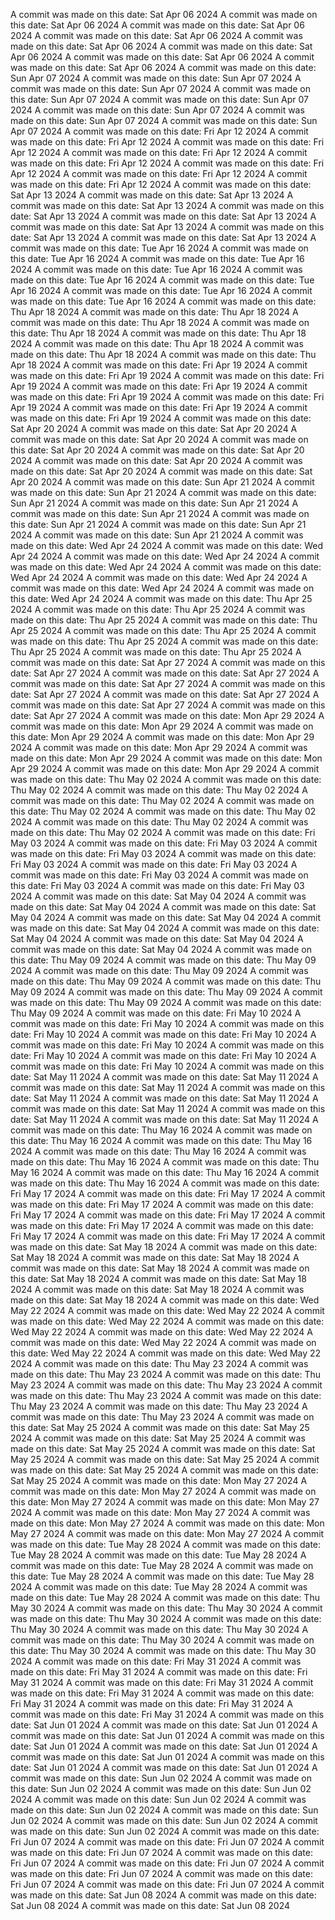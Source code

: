 A commit was made on this date: Sat Apr 06 2024
A commit was made on this date: Sat Apr 06 2024
A commit was made on this date: Sat Apr 06 2024
A commit was made on this date: Sat Apr 06 2024
A commit was made on this date: Sat Apr 06 2024
A commit was made on this date: Sat Apr 06 2024
A commit was made on this date: Sat Apr 06 2024
A commit was made on this date: Sat Apr 06 2024
A commit was made on this date: Sun Apr 07 2024
A commit was made on this date: Sun Apr 07 2024
A commit was made on this date: Sun Apr 07 2024
A commit was made on this date: Sun Apr 07 2024
A commit was made on this date: Sun Apr 07 2024
A commit was made on this date: Sun Apr 07 2024
A commit was made on this date: Sun Apr 07 2024
A commit was made on this date: Sun Apr 07 2024
A commit was made on this date: Fri Apr 12 2024
A commit was made on this date: Fri Apr 12 2024
A commit was made on this date: Fri Apr 12 2024
A commit was made on this date: Fri Apr 12 2024
A commit was made on this date: Fri Apr 12 2024
A commit was made on this date: Fri Apr 12 2024
A commit was made on this date: Fri Apr 12 2024
A commit was made on this date: Fri Apr 12 2024
A commit was made on this date: Sat Apr 13 2024
A commit was made on this date: Sat Apr 13 2024
A commit was made on this date: Sat Apr 13 2024
A commit was made on this date: Sat Apr 13 2024
A commit was made on this date: Sat Apr 13 2024
A commit was made on this date: Sat Apr 13 2024
A commit was made on this date: Sat Apr 13 2024
A commit was made on this date: Sat Apr 13 2024
A commit was made on this date: Tue Apr 16 2024
A commit was made on this date: Tue Apr 16 2024
A commit was made on this date: Tue Apr 16 2024
A commit was made on this date: Tue Apr 16 2024
A commit was made on this date: Tue Apr 16 2024
A commit was made on this date: Tue Apr 16 2024
A commit was made on this date: Tue Apr 16 2024
A commit was made on this date: Tue Apr 16 2024
A commit was made on this date: Thu Apr 18 2024
A commit was made on this date: Thu Apr 18 2024
A commit was made on this date: Thu Apr 18 2024
A commit was made on this date: Thu Apr 18 2024
A commit was made on this date: Thu Apr 18 2024
A commit was made on this date: Thu Apr 18 2024
A commit was made on this date: Thu Apr 18 2024
A commit was made on this date: Thu Apr 18 2024
A commit was made on this date: Fri Apr 19 2024
A commit was made on this date: Fri Apr 19 2024
A commit was made on this date: Fri Apr 19 2024
A commit was made on this date: Fri Apr 19 2024
A commit was made on this date: Fri Apr 19 2024
A commit was made on this date: Fri Apr 19 2024
A commit was made on this date: Fri Apr 19 2024
A commit was made on this date: Fri Apr 19 2024
A commit was made on this date: Sat Apr 20 2024
A commit was made on this date: Sat Apr 20 2024
A commit was made on this date: Sat Apr 20 2024
A commit was made on this date: Sat Apr 20 2024
A commit was made on this date: Sat Apr 20 2024
A commit was made on this date: Sat Apr 20 2024
A commit was made on this date: Sat Apr 20 2024
A commit was made on this date: Sat Apr 20 2024
A commit was made on this date: Sun Apr 21 2024
A commit was made on this date: Sun Apr 21 2024
A commit was made on this date: Sun Apr 21 2024
A commit was made on this date: Sun Apr 21 2024
A commit was made on this date: Sun Apr 21 2024
A commit was made on this date: Sun Apr 21 2024
A commit was made on this date: Sun Apr 21 2024
A commit was made on this date: Sun Apr 21 2024
A commit was made on this date: Wed Apr 24 2024
A commit was made on this date: Wed Apr 24 2024
A commit was made on this date: Wed Apr 24 2024
A commit was made on this date: Wed Apr 24 2024
A commit was made on this date: Wed Apr 24 2024
A commit was made on this date: Wed Apr 24 2024
A commit was made on this date: Wed Apr 24 2024
A commit was made on this date: Wed Apr 24 2024
A commit was made on this date: Thu Apr 25 2024
A commit was made on this date: Thu Apr 25 2024
A commit was made on this date: Thu Apr 25 2024
A commit was made on this date: Thu Apr 25 2024
A commit was made on this date: Thu Apr 25 2024
A commit was made on this date: Thu Apr 25 2024
A commit was made on this date: Thu Apr 25 2024
A commit was made on this date: Thu Apr 25 2024
A commit was made on this date: Sat Apr 27 2024
A commit was made on this date: Sat Apr 27 2024
A commit was made on this date: Sat Apr 27 2024
A commit was made on this date: Sat Apr 27 2024
A commit was made on this date: Sat Apr 27 2024
A commit was made on this date: Sat Apr 27 2024
A commit was made on this date: Sat Apr 27 2024
A commit was made on this date: Sat Apr 27 2024
A commit was made on this date: Mon Apr 29 2024
A commit was made on this date: Mon Apr 29 2024
A commit was made on this date: Mon Apr 29 2024
A commit was made on this date: Mon Apr 29 2024
A commit was made on this date: Mon Apr 29 2024
A commit was made on this date: Mon Apr 29 2024
A commit was made on this date: Mon Apr 29 2024
A commit was made on this date: Mon Apr 29 2024
A commit was made on this date: Thu May 02 2024
A commit was made on this date: Thu May 02 2024
A commit was made on this date: Thu May 02 2024
A commit was made on this date: Thu May 02 2024
A commit was made on this date: Thu May 02 2024
A commit was made on this date: Thu May 02 2024
A commit was made on this date: Thu May 02 2024
A commit was made on this date: Thu May 02 2024
A commit was made on this date: Fri May 03 2024
A commit was made on this date: Fri May 03 2024
A commit was made on this date: Fri May 03 2024
A commit was made on this date: Fri May 03 2024
A commit was made on this date: Fri May 03 2024
A commit was made on this date: Fri May 03 2024
A commit was made on this date: Fri May 03 2024
A commit was made on this date: Fri May 03 2024
A commit was made on this date: Sat May 04 2024
A commit was made on this date: Sat May 04 2024
A commit was made on this date: Sat May 04 2024
A commit was made on this date: Sat May 04 2024
A commit was made on this date: Sat May 04 2024
A commit was made on this date: Sat May 04 2024
A commit was made on this date: Sat May 04 2024
A commit was made on this date: Sat May 04 2024
A commit was made on this date: Thu May 09 2024
A commit was made on this date: Thu May 09 2024
A commit was made on this date: Thu May 09 2024
A commit was made on this date: Thu May 09 2024
A commit was made on this date: Thu May 09 2024
A commit was made on this date: Thu May 09 2024
A commit was made on this date: Thu May 09 2024
A commit was made on this date: Thu May 09 2024
A commit was made on this date: Fri May 10 2024
A commit was made on this date: Fri May 10 2024
A commit was made on this date: Fri May 10 2024
A commit was made on this date: Fri May 10 2024
A commit was made on this date: Fri May 10 2024
A commit was made on this date: Fri May 10 2024
A commit was made on this date: Fri May 10 2024
A commit was made on this date: Fri May 10 2024
A commit was made on this date: Sat May 11 2024
A commit was made on this date: Sat May 11 2024
A commit was made on this date: Sat May 11 2024
A commit was made on this date: Sat May 11 2024
A commit was made on this date: Sat May 11 2024
A commit was made on this date: Sat May 11 2024
A commit was made on this date: Sat May 11 2024
A commit was made on this date: Sat May 11 2024
A commit was made on this date: Thu May 16 2024
A commit was made on this date: Thu May 16 2024
A commit was made on this date: Thu May 16 2024
A commit was made on this date: Thu May 16 2024
A commit was made on this date: Thu May 16 2024
A commit was made on this date: Thu May 16 2024
A commit was made on this date: Thu May 16 2024
A commit was made on this date: Thu May 16 2024
A commit was made on this date: Fri May 17 2024
A commit was made on this date: Fri May 17 2024
A commit was made on this date: Fri May 17 2024
A commit was made on this date: Fri May 17 2024
A commit was made on this date: Fri May 17 2024
A commit was made on this date: Fri May 17 2024
A commit was made on this date: Fri May 17 2024
A commit was made on this date: Fri May 17 2024
A commit was made on this date: Sat May 18 2024
A commit was made on this date: Sat May 18 2024
A commit was made on this date: Sat May 18 2024
A commit was made on this date: Sat May 18 2024
A commit was made on this date: Sat May 18 2024
A commit was made on this date: Sat May 18 2024
A commit was made on this date: Sat May 18 2024
A commit was made on this date: Sat May 18 2024
A commit was made on this date: Wed May 22 2024
A commit was made on this date: Wed May 22 2024
A commit was made on this date: Wed May 22 2024
A commit was made on this date: Wed May 22 2024
A commit was made on this date: Wed May 22 2024
A commit was made on this date: Wed May 22 2024
A commit was made on this date: Wed May 22 2024
A commit was made on this date: Wed May 22 2024
A commit was made on this date: Thu May 23 2024
A commit was made on this date: Thu May 23 2024
A commit was made on this date: Thu May 23 2024
A commit was made on this date: Thu May 23 2024
A commit was made on this date: Thu May 23 2024
A commit was made on this date: Thu May 23 2024
A commit was made on this date: Thu May 23 2024
A commit was made on this date: Thu May 23 2024
A commit was made on this date: Sat May 25 2024
A commit was made on this date: Sat May 25 2024
A commit was made on this date: Sat May 25 2024
A commit was made on this date: Sat May 25 2024
A commit was made on this date: Sat May 25 2024
A commit was made on this date: Sat May 25 2024
A commit was made on this date: Sat May 25 2024
A commit was made on this date: Sat May 25 2024
A commit was made on this date: Mon May 27 2024
A commit was made on this date: Mon May 27 2024
A commit was made on this date: Mon May 27 2024
A commit was made on this date: Mon May 27 2024
A commit was made on this date: Mon May 27 2024
A commit was made on this date: Mon May 27 2024
A commit was made on this date: Mon May 27 2024
A commit was made on this date: Mon May 27 2024
A commit was made on this date: Tue May 28 2024
A commit was made on this date: Tue May 28 2024
A commit was made on this date: Tue May 28 2024
A commit was made on this date: Tue May 28 2024
A commit was made on this date: Tue May 28 2024
A commit was made on this date: Tue May 28 2024
A commit was made on this date: Tue May 28 2024
A commit was made on this date: Tue May 28 2024
A commit was made on this date: Thu May 30 2024
A commit was made on this date: Thu May 30 2024
A commit was made on this date: Thu May 30 2024
A commit was made on this date: Thu May 30 2024
A commit was made on this date: Thu May 30 2024
A commit was made on this date: Thu May 30 2024
A commit was made on this date: Thu May 30 2024
A commit was made on this date: Thu May 30 2024
A commit was made on this date: Fri May 31 2024
A commit was made on this date: Fri May 31 2024
A commit was made on this date: Fri May 31 2024
A commit was made on this date: Fri May 31 2024
A commit was made on this date: Fri May 31 2024
A commit was made on this date: Fri May 31 2024
A commit was made on this date: Fri May 31 2024
A commit was made on this date: Fri May 31 2024
A commit was made on this date: Sat Jun 01 2024
A commit was made on this date: Sat Jun 01 2024
A commit was made on this date: Sat Jun 01 2024
A commit was made on this date: Sat Jun 01 2024
A commit was made on this date: Sat Jun 01 2024
A commit was made on this date: Sat Jun 01 2024
A commit was made on this date: Sat Jun 01 2024
A commit was made on this date: Sat Jun 01 2024
A commit was made on this date: Sun Jun 02 2024
A commit was made on this date: Sun Jun 02 2024
A commit was made on this date: Sun Jun 02 2024
A commit was made on this date: Sun Jun 02 2024
A commit was made on this date: Sun Jun 02 2024
A commit was made on this date: Sun Jun 02 2024
A commit was made on this date: Sun Jun 02 2024
A commit was made on this date: Sun Jun 02 2024
A commit was made on this date: Fri Jun 07 2024
A commit was made on this date: Fri Jun 07 2024
A commit was made on this date: Fri Jun 07 2024
A commit was made on this date: Fri Jun 07 2024
A commit was made on this date: Fri Jun 07 2024
A commit was made on this date: Fri Jun 07 2024
A commit was made on this date: Fri Jun 07 2024
A commit was made on this date: Fri Jun 07 2024
A commit was made on this date: Sat Jun 08 2024
A commit was made on this date: Sat Jun 08 2024
A commit was made on this date: Sat Jun 08 2024
